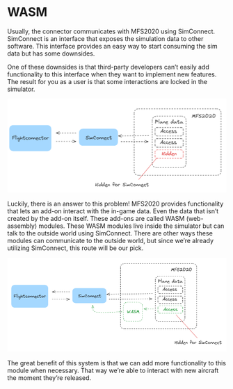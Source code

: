 # WASM

Usually, the connector communicates with MFS2020 using SimConnect. SimConnect is an interface that exposes the simulation data to other software. This interface provides an easy way to start consuming the sim data but has some downsides.

One of these downsides is that third-party developers can’t easily add functionality to this interface when they want to implement new features. The result for you as a user is that some interactions are locked in the simulator.

![SimConnect flow diagram](./images/simconnect_flow.png)

Luckily, there is an answer to this problem! MFS2020 provides functionality that lets an add-on interact with the in-game data. Even the data that isn’t created by the add-on itself. These add-ons are called WASM (web-assembly) modules. These WASM modules live inside the simulator but can talk to the outside world using SimConnect. There are other ways these modules can communicate to the outside world, but since we’re already utilizing SimConnect, this route will be our pick.

![WASM flow diagram](./images/wasm_flow.png)

The great benefit of this system is that we can add more functionality to this module when necessary. That way we’re able to interact with new aircraft the moment they’re released.
